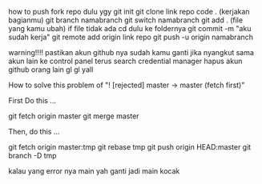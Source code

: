 how to push
fork repo dulu ygy
git init
git clone link repo
code .
(kerjakan bagianmu)
git branch namabranch
git switch namabranch
git add . (file yang kamu ubah)
if file tidak ada cd dulu ke foldernya
git commit -m "aku sudah kerja"
git remote add origin link repo
git push -u origin namabranch

warning!!!! 
pastikan akun github nya sudah kamu ganti
jika nyangkut sama akun lain ke control panel terus search credential manager hapus akun github orang lain
gl gl yall

How to solve this problem of "! [rejected] master -> master (fetch first)"

First Do this ...

git fetch origin master
git merge  master

Then, do this ...

git fetch origin master:tmp
git rebase tmp
git push origin HEAD:master
git branch -D tmp

kalau yang error nya main yah ganti jadi main kocak

